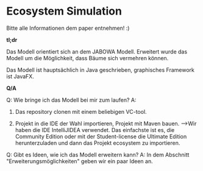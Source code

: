 # Ecosystem Simulation


Bitte alle Informationen dem paper entnehmen! :)

**tl;dr**

Das Modell orientiert sich an dem JABOWA Modell. Erweitert wurde das Modell
um die Möglichkeit, dass Bäume sich vermehren können.

Das Modell ist hauptsächlich in Java geschrieben, graphisches Framework ist JavaFX.

**Q/A**

Q: Wie bringe ich das Modell bei mir zum laufen?
A: 
1) Das repository clonen mit einem beliebigen VC-tool.

2) Projekt in die IDE der Wahl importieren, Projekt mit Maven bauen.
-->Wir haben die IDE IntelliJIDEA verwendet. Das einfachste ist es, die
Community Edition oder mit der Student-license die Ultimate Edition herunterzuladen und
dann das Projekt ecosystem zu importieren.

Q: Gibt es Ideen, wie ich das Modell erweitern kann?
A: In dem Abschnitt "Erweiterungsmöglichkeiten" geben wir ein paar Ideen an.






